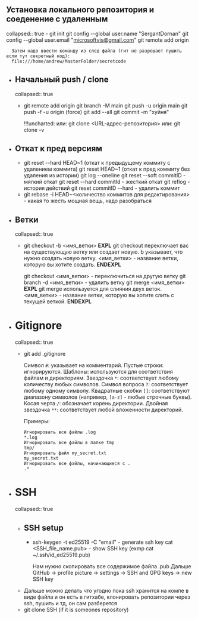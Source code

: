 ## Установка локального репозитория и соеденение с удаленным
collapsed:: true
	- git init
	  git config --global user.name "SergantDornan"
	  git config --global user.email "microsoftvis@gmail.com"
	  git remote add origin <repository url>
	  
	  Затем надо ввести команду из след файла (гит не разрешает пушить если тут секретный код):
	  file:///home/andrew/MasterFolder/secretcode
- ## Начальный push / clone
  collapsed:: true
	- git remote add origin <url>
	  git branch -M main
	  git push -u origin main
	  git push -f -u origin <name of branch>     (force)
	  git add --all
	  git commit -m "хуйня"
	  
	  !!!uncharted:
	  или:
	     git clone <URL-адрес-репозитория>
	  или:
	  git clone -v <url>
- ## Откат к пред версиям
	- git reset --hard HEAD~1  (откат к предыдущему коммиту с удалением коммита)
	  git reset HEAD~1 (откат к пред коммиту без удаления из истории)
	  git log --oneline
	  git reset --soft commitID - мягкий откат
	  git reset --hard commitId - жесткий откат
	  git reflog - история действий
	  git reset commitID --hard - удалить коммит
	- git rebase -i HEAD~<количество коммитов для редактирования> - какая то жесть мощная вещь, надо разобраться
- ## Ветки
  collapsed:: true
	- git checkout -b <имя_ветки>
	  **EXPL**
	  git checkout переключает вас на существующую ветку или создает новую.
	  b указывает, что нужно создать новую ветку.
	  <имя_ветки> - название ветки, которую вы хотите создать.
	  **ENDEXPL**
	  
	  git checkout <имя_ветки> - переключиться на другую ветку
	  git branch -d <имя_ветки> - удалить ветку
	  git merge <имя_ветки>
	  **EXPL**
	  git merge используется для слияния двух веток.
	  <имя_ветки> - название ветки, которую вы хотите слить с текущей веткой.
	  **ENDEXPL**
- # Gitignore
  collapsed:: true
	- git add .gitignore
	  
	  Символ `#`: указывает на комментарий.
	  Пустые строки: игнорируются.
	  Шаблоны: используются для соответствия файлам и директориям.
	  Звездочка `*`: соответствует любому количеству любых символов.
	  Символ вопроса `?`: соответствует любому одному символу.
	  Квадратные скобки `[]`: соответствуют диапазону символов (например, `[a-z]` - любые строчные буквы).
	  Косая черта `/`: обозначает корень директории.
	  Двойная звездочка `**`: соответствует любой вложенности директорий.
	  
	  Примеры:
	  ```
	  Игнорировать все файлы .log
	  *.log
	  Игнорировать все файлы в папке tmp
	  tmp/
	  Игнорировать файл my_secret.txt
	  my_secret.txt
	  Игнорировать все файлы, начинающиеся с .
	  .*
	  ```
- # SSH
  collapsed:: true
	- ## SSH setup
		- ssh-keygen -t ed25519 -C "email"  - generate ssh key
		  cat <SSH_file_name.pub>  - show SSH key (exmp cat ~/.ssh/id_ed25519.pub)
		  
		  Нам нужно скопировать все содержимое файла .pub
		  Дальше GitHub -> profile picture -> settings -> SSH and GPG keys -> new SSH key
	- Дальше можно делать что угодно пока ssh хранится на компе в виде файла и он есть в гитхабе, клонировать репозитории через ssh, пушить и тд, он сам разберется
	- git clone SSH (if it is someones repository)